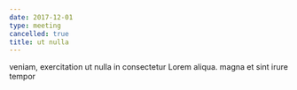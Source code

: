 ```yaml
---
date: 2017-12-01
type: meeting
cancelled: true
title: ut nulla
---
```

veniam, exercitation ut nulla in consectetur Lorem aliqua. magna et sint irure tempor